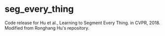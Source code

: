 # seg_every_thing
Code release for Hu et al., Learning to Segment Every Thing. in CVPR, 2018. Modified from Ronghang Hu's repository.
